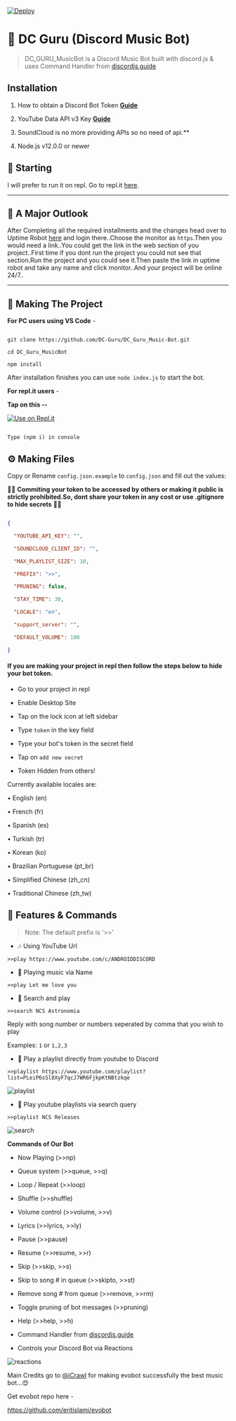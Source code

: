 [![Deploy](https://www.herokucdn.com/deploy/button.svg)](https://heroku.com/deploy?template=https://github.com/eritislami/evobot)

# 🤖 DC Guru (Discord Music Bot) 

> DC_GURU_MusicBot is a Discord Music Bot built with discord.js & uses Command Handler from [discordjs.guide](https://discordjs.guide)

## Installation

1. How to obtain a Discord Bot Token **[Guide](https://discordjs.guide/preparations/setting-up-a-bot-application.html#creating-your-bot)**

2. YouTube Data API v3 Key **[Guide](https://developers.google.com/youtube/v3/getting-started)**  

3. SoundCloud is no more providing APIs so no need of api.**

4. Node.js v12.0.0 or newer

## 🏁 Starting

I will prefer to run it on repl. Go to repl.it [here](https://repl.it/).

----

## 🧐 A Major Outlook

After Completing all the required installments and the changes head over to Uptime Robot [here](https://uptimerobot.com/) and login there..Choose the monitor as `https`.Then you would need a link..You could get the link in the web section of you project..First time if you dont run the project you could not see that section.Run the project and you could see it.Then paste the link in uptime robot and take any name and click monitor..And your project will be online 24/7..

---

## 🔎 Making The Project

**For PC users using VS Code** -

```

git clone https://github.com/DC-Guru/DC_Guru_Music-Bot.git

cd DC_Guru_MusicBot

npm install

```

After installation finishes you can use `node index.js` to start the bot.

**For repl.it users** -

**Tap on this --**

[![Use on Repl.it](https://repl.it/badge/github/ZeroDiscord/EconomyBot)](https://repl.it/github/DC-Guru/DC_Guru_Music-Bot)

```

Type (npm i) in console

```

## ⚙️ Making Files

Copy or Rename `config.json.example` to `config.json` and fill out the values:

🚨🚨 **Commiting your token to be accessed by others or making it public is strictly prohibited.So, dont share your token in any cost or use .gitignore to hide secrets** 🚨🚨

```json

{

  "YOUTUBE_API_KEY": "",

  "SOUNDCLOUD_CLIENT_ID": "",

  "MAX_PLAYLIST_SIZE": 10,

  "PREFIX": ">>",

  "PRUNING": false,

  "STAY_TIME": 30,

  "LOCALE": "en",

  "support_server": "",

  "DEFAULT_VOLUME": 100

}

```

#### If you are making your project in repl then follow the steps below to hide your bot token.

* Go to your project in repl

* Enable Desktop Site

* Tap on the lock icon at left sidebar

* Type ```token``` in the key field

* Type your bot's token in the secret field

* Tap on ```add new secret```

* Token Hidden from others!

Currently available locales are:

• English (en)

• French (fr)

• Spanish (es)

• Turkish (tr)

• Korean (ko)

• Brazilian Portuguese (pt_br)

• Simplified Chinese (zh_cn)

• Traditional Chinese (zh_tw)

## 📝 Features & Commands

> Note: The default prefix is '>>'

* 🎶 Using YouTube Url

`>>play https://www.youtube.com/c/ANDROIDDISCORD`

* 🔎 Playing music via Name

`>>play Let me love you`

* 🔎 Search and play

`>>search NCS Astronomia`

Reply with song number or numbers seperated by comma that you wish to play

Examples: `1` or `1,2,3`

* 📃 Play a playlist directly from youtube to Discord

`>>playlist https://www.youtube.com/playlist?list=PLeiP6sSl8XyF7qcJ7WR6FjkpKtNBtzkqe`

![playlist](https://cdn.discordapp.com/attachments/770999676496248832/851801353999220736/Screenshot_2021-06-08-18-02-45-67.jpg)

* 🔎 Play youtube playlists via search query

`>>playlist NCS Releases`

![search](https://cdn.discordapp.com/attachments/770999676496248832/851801354413539328/Screenshot_2021-06-08-18-02-12-19.jpg)

**Commands of Our Bot**

* Now Playing (>>np)

* Queue system (>>queue, >>q)

* Loop / Repeat (>>loop)

* Shuffle (>>shuffle)

* Volume control (>>volume, >>v)

* Lyrics (>>lyrics, >>ly)

* Pause (>>pause)

* Resume (>>resume, >>r)

* Skip (>>skip, >>s)

* Skip to song # in queue (>>skipto, >>st)

* Remove song # from queue (>>remove, >>rm)

* Toggle pruning of bot messages (>>pruning)

* Help (>>help, >>h)

* Command Handler from [discordjs.guide](https://discordjs.guide/)

* Controls your Discord Bot via Reactions

![reactions](https://cdn.discordapp.com/attachments/770999676496248832/851801353679667210/Screenshot_2021-06-08-18-03-51-91.jpg)

Main Credits go to [@iCrawl](https://github.com/iCrawl) for making evobot successfully the best music bot...😍

Get evobot repo here - 

https://github.com/eritislami/evobot
